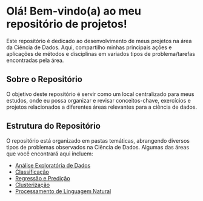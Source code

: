 # Olá! Bem-vindo(a) ao meu repositório de projetos!

Este repositório é dedicado ao desenvolvimento de meus projetos na área da Ciência de Dados. Aqui, compartilho minhas principais ações e aplicações de métodos e disciplinas em variados tipos de problema/tarefas encontradas pela área.

## Sobre o Repositório

O objetivo deste repositório é servir como um local centralizado para meus estudos, onde eu possa organizar e revisar conceitos-chave, exercícios e projetos relacionados a diferentes áreas relevantes para a ciência de dados.

## Estrutura do Repositório

O repositório está organizado em pastas temáticas, abrangendo diversos tipos de problemas observados na Ciência de Dados. Algumas das áreas que você encontrará aqui incluem:

- [Análise Exploratória de Dados](https://github.com/CaesarDuarte/projects-portfolio/tree/main/exploratory-data-analysis)
- [Classificação](https://github.com/CaesarDuarte/projects-portfolio/tree/main/classification)
- [Regressão e Predição](https://github.com/CaesarDuarte/projects-portfolio/tree/main/forecasting-and-regression)
- [Clusterização](https://github.com/CaesarDuarte/projects-portfolio/tree/main/clustering)
- [Processamento de Linguagem Natural](https://github.com/CaesarDuarte/projects-portfolio/tree/main/nlp)

